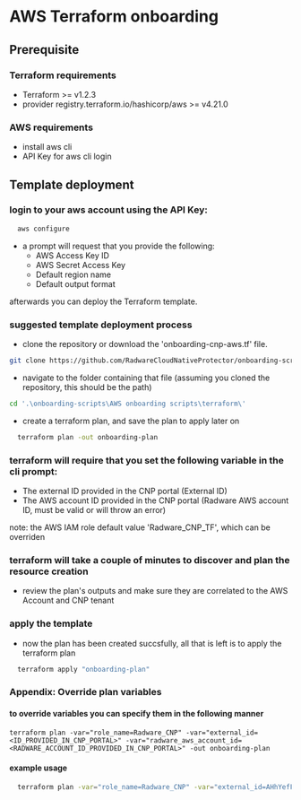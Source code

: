 
# AWS Terraform onboarding

## Prerequisite 
### Terraform requirements
- Terraform >= v1.2.3
- provider registry.terraform.io/hashicorp/aws >= v4.21.0

### AWS requirements
- install aws cli
- API Key for aws cli login

## Template deployment
### login to your aws account using the API Key:

```bash
  aws configure
```

- a prompt will request that you provide the following:
  - AWS Access Key ID
  - AWS Secret Access Key
  - Default region name
  - Default output format

afterwards you can deploy the Terraform template.
### suggested template deployment process

- clone the repository or download the 'onboarding-cnp-aws.tf' file.

``` bash
git clone https://github.com/RadwareCloudNativeProtector/onboarding-scripts.git
```

- navigate to the folder containing that file (assuming you cloned the repository, this should be the path)
``` bash
cd '.\onboarding-scripts\AWS onboarding scripts\terraform\'
```

- create a terraform plan, and save the plan to apply later on

```bash
  terraform plan -out onboarding-plan 
```

### terraform will require that you set the following variable in the cli prompt:
- The external ID provided in the CNP portal (External ID)
- The AWS account ID provided in the CNP portal (Radware AWS account ID, must be valid or will throw an error)

note: the AWS IAM role default value 'Radware_CNP_TF', which can be overriden

### terraform will take a couple of minutes to discover and plan the resource creation
- review the plan's outputs and make sure they are correlated to the AWS Account and CNP tenant

### apply the template
- now the plan has been created succsfully, all that is left is to apply the terraform plan

```bash
  terraform apply "onboarding-plan"
```

### Appendix: Override plan variables
#### to override variables you can specify them in the following manner

```
terraform plan -var="role_name=Radware_CNP" -var="external_id=<ID_PROVIDED_IN_CNP_PORTAL>" -var="radware_aws_account_id=<RADWARE_ACCOUNT_ID_PROVIDED_IN_CNP_PORTAL>" -out onboarding-plan 
```

#### example usage
```bash
  terraform plan -var="role_name=Radware_CNP" -var="external_id=AHhYefFr34D123D" -var="radware_aws_account_id=123456789012" -out onboarding-plan
```

